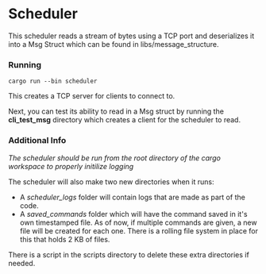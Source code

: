 # Scheduler
This scheduler reads a stream of bytes using a TCP port and deserializes it into a Msg Struct which can be found in libs/message_structure.

### Running
```@bash
cargo run --bin scheduler
```
This creates a TCP server for clients to connect to.

Next, you can test its ability to read in a Msg struct by running the **cli_test_msg** directory which creates a client for the scheduler to read.

### Additional Info

*The scheduler should be run from the root directory of the cargo workspace to properly initilize logging*

The scheduler will also make two new directories when it runs:

- A *scheduler_logs* folder will contain logs that are made as part of the code.
- A *saved_commands* folder which will have the command saved in it's own timestamped file. As of now, if multiple commands are given, a new file will be created for each one. There is a rolling file system in place for this that holds 2 KB of files.

There is a script in the scripts directory to delete these extra directories if needed.